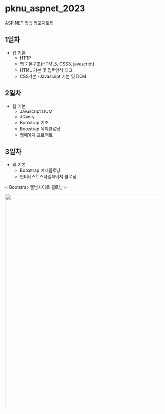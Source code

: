 # pknu_aspnet_2023
ASP.NET 학습 리포지토리

## 1일차
- 웹 기본
	- HTTP
	- 웹 기본구조(HTML5, CSS3, javascript)
	- HTML 기본 및 입력양식 태그
	- CSS기본
	-Javascript 기본 및 DOM
	
## 2일차
- 웹 기본
	- Javascript DOM
	- JQuery
	- Bootstrap 기초
	- Bootstrap 예제클로닝
	- 웹페이지 프로젝트
	
## 3일차
- 웹 기본
	- Bootstrap 예제클로닝
	- 핀터레스트스타일페이지 클로닝
	
< Bootstrap 앨범사이트 클로닝 >

<img src="https://github.com/SoYoungHW/pknu_aspnet_2023/blob/main/images/bootstrap.gif" width="700">

